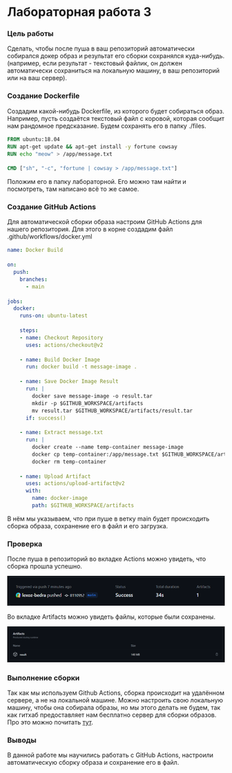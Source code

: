 # Лабораторная работа 3

### Цель работы
Сделать, чтобы после пуша в ваш репозиторий автоматически собирался докер образ и результат его сборки сохранялся куда-нибудь.
(например, если результат - текстовый файлик, он должен автоматически сохраниться на локальную машину, в ваш репозиторий или на ваш сервер). 



### Создание Dockerfile

Создадим какой-нибудь Dockerfile, из которого будет собираться образ. 
Например, пусть создаётся текстовый файл с коровой, которая сообщит нам рандомное предсказание. Будем сохранять его в папку ./files.

```dockerfile
FROM ubuntu:18.04
RUN apt-get update && apt-get install -y fortune cowsay
RUN echo "meow" > /app/message.txt

CMD ["sh", "-c", "fortune | cowsay > /app/message.txt"]
```

Положим его в папку лабораторной. Его можно там найти и посмотреть, там написано всё то же самое.




### Создание GitHub Actions

Для автоматической сборки образа настроим GitHub Actions для нашего репозитория.
Для этого в корне создадим файл .github/workflows/docker.yml

```yml
name: Docker Build

on:
  push:
    branches:
      - main

jobs:
  docker:
    runs-on: ubuntu-latest

    steps:
    - name: Checkout Repository
      uses: actions/checkout@v2

    - name: Build Docker Image
      run: docker build -t message-image .

    - name: Save Docker Image Result
      run: |
        docker save message-image -o result.tar
        mkdir -p $GITHUB_WORKSPACE/artifacts
        mv result.tar $GITHUB_WORKSPACE/artifacts/result.tar
      if: success()

    - name: Extract message.txt
      run: |
        docker create --name temp-container message-image
        docker cp temp-container:/app/message.txt $GITHUB_WORKSPACE/artifacts/message.txt
        docker rm temp-container

    - name: Upload Artifact
      uses: actions/upload-artifact@v2
      with:
        name: docker-image
        path: $GITHUB_WORKSPACE/artifacts

```

В нём мы указываем, что при пуше в ветку main будет происходить сборка образа, сохранение его в файл и его загрузка.


### Проверка

После пуша в репозиторий во вкладке Actions можно увидеть, что сборка прошла успешно.

![Сборка](./Pictures/сборка.png)

Во вкладке Artifacts можно увидеть файлы, которые были сохранены.

![Артефакты](./Pictures/артефакты.png)


### Выполнение сборки

Так как мы используем Github Actions, сборка происходит на удалённом сервере, а не на локальной машине. Можно настроить свою локальную машину, чтобы она собирала образы, но мы этого делать не будем, так как гитхаб предоставляет нам бесплатно сервер для сборки образов.
Про это можно почитать [тут](https://docs.github.com/ru/actions/learn-github-actions/understanding-github-actions).


### Выводы

В данной работе мы научились работать с GitHub Actions, настроили автоматическую сборку образа и сохранение его в файл.